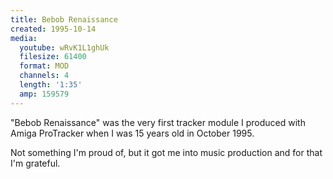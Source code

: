 ```yaml
---
title: Bebob Renaissance
created: 1995-10-14
media:
  youtube: wRvK1L1ghUk
  filesize: 61400
  format: MOD
  channels: 4
  length: '1:35'
  amp: 159579
---
```


"Bebob Renaissance" was the very first tracker module I produced with Amiga
ProTracker when I was 15 years old in October 1995.

Not something I'm proud of, but it got me into music production and for that I'm
grateful.
